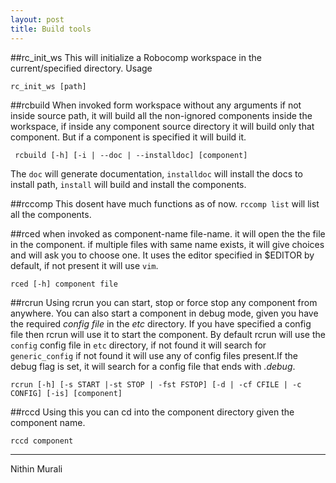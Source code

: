 ```yaml
---
layout: post
title: Build tools
---
```


##rc_init_ws
This will initialize a Robocomp workspace in the current/specified directory. Usage
    
    rc_init_ws [path]

##rcbuild
When invoked form workspace without any arguments if not inside source path, it will build all the non-ignored components inside the workspace,  if inside any component source directory it will build only that component. But if a component is specified it will build it.
    
     rcbuild [-h] [-i | --doc | --installdoc] [component]

The `doc` will generate documentation, `installdoc` will install the docs to install path, `install` will build and install the components.


##rccomp
This dosent have much functions as of now. `rccomp list` will list all the components.


##rced
when invoked as component-name file-name. it will open the the file in the component. if multiple files with same name exists, it will give choices and will ask you to choose one. It uses the editor specified in $EDITOR by default, if not present it will use `vim`.

    rced [-h] component file


##rcrun
Using rcrun you can start, stop or force stop any component from anywhere. You can also start a component in debug mode, given you have the required *config file* in the *etc* directory. If you have specified a config file then rcrun will use it to start the component. By default rcrun will use the `config` config file in `etc` directory, if not found it will search for `generic_config` if not found it will use any of config files present.If the debug flag is set, it will search for a config file that ends with *.debug*.

    rcrun [-h] [-s START |-st STOP | -fst FSTOP] [-d | -cf CFILE | -c CONFIG] [-is] [component]


##rccd
Using this you can cd into the component directory given the component name.

    rccd component

-----
Nithin Murali
